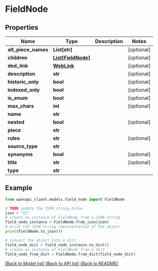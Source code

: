 # FieldNode


## Properties

Name | Type | Description | Notes
------------ | ------------- | ------------- | -------------
**alt_piece_names** | **List[str]** |  | [optional] 
**children** | [**List[FieldNode]**](FieldNode.md) |  | [optional] 
**ded_link** | [**WebLink**](WebLink.md) |  | [optional] 
**description** | **str** |  | [optional] 
**historic_only** | **bool** |  | [optional] 
**indexed_only** | **bool** |  | [optional] 
**is_enum** | **bool** |  | [optional] 
**max_chars** | **int** |  | [optional] 
**name** | **str** |  | 
**nested** | **bool** |  | [optional] 
**piece** | **str** |  | 
**rules** | **str** |  | [optional] 
**source_type** | **str** |  | 
**synonyms** | **bool** |  | [optional] 
**title** | **str** |  | [optional] 
**type** | **str** |  | 

## Example

```python
from openapi_client.models.field_node import FieldNode

# TODO update the JSON string below
json = "{}"
# create an instance of FieldNode from a JSON string
field_node_instance = FieldNode.from_json(json)
# print the JSON string representation of the object
print(FieldNode.to_json())

# convert the object into a dict
field_node_dict = field_node_instance.to_dict()
# create an instance of FieldNode from a dict
field_node_from_dict = FieldNode.from_dict(field_node_dict)
```
[[Back to Model list]](../README.md#documentation-for-models) [[Back to API list]](../README.md#documentation-for-api-endpoints) [[Back to README]](../README.md)


